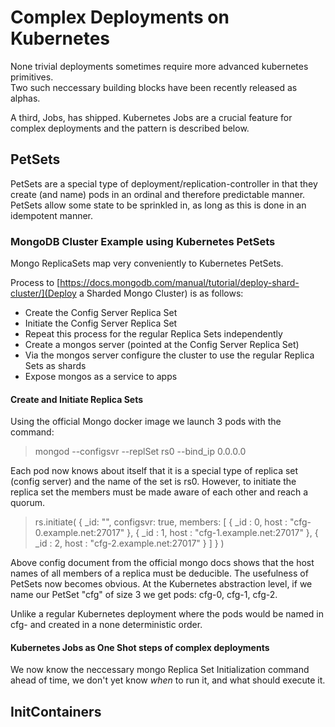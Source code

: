 # Complex Deployments on Kubernetes

None trivial deployments sometimes require more advanced kubernetes primitives.  
Two such neccessary building blocks have been recently released as alphas. 

A third, Jobs, has shipped. Kubernetes Jobs are a crucial feature for complex deployments and the pattern is described below.

##  PetSets

PetSets are a special type of deployment/replication-controller in that they create (and name) pods in an ordinal and therefore predictable manner.
PetSets allow some state to be sprinkled in, as long as this is done in an idempotent manner.

### MongoDB Cluster Example using Kubernetes PetSets

Mongo ReplicaSets map very conveniently to Kubernetes PetSets.

Process to [https://docs.mongodb.com/manual/tutorial/deploy-shard-cluster/](Deploy a Sharded Mongo Cluster) is as follows:

- Create the Config Server Replica Set
- Initiate the Config Server Replica Set 
- Repeat this process for the regular Replica Sets independently
- Create a mongos server (pointed at the Config Server Replica Set)
- Via the mongos server configure the cluster to use the regular Replica Sets as shards
- Expose mongos as a service to apps

#### Create and Initiate Replica Sets

Using the official Mongo docker image we launch 3 pods with the command:        

> mongod --configsvr --replSet rs0 --bind_ip 0.0.0.0

Each pod now knows about itself that it is a special type of replica set (config server) and the name of the set is rs0.
However, to initiate the replica set the members must be made aware of each other and reach a quorum. 

> rs.initiate(
>   {
>     _id: "<replSetName>",
>     configsvr: true,
>     members: [
>       { _id : 0, host : "cfg-0.example.net:27017" },
>       { _id : 1, host : "cfg-1.example.net:27017" },
>       { _id : 2, host : "cfg-2.example.net:27017" }
>     ]
>   }
> )

Above config document from the official mongo docs shows that the host names of all members of a replica must be deducible.
The usefulness of PetSets now becomes obvious. At the Kubernetes abstraction level, if we name our PetSet "cfg" of size 3 we get pods: cfg-0, cfg-1, cfg-2.

Unlike a regular Kubernetes deployment where the pods would be named in cfg-<randomstring> and created in a none deterministic order.

#### Kubernetes Jobs as One Shot steps of complex deployments

We now know the neccessary mongo Replica Set Initialization command ahead of time, we don't yet know _when_ to run it, and what should execute it.

## InitContainers
